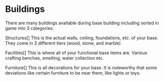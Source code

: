 # Buildings

There are many buildings available during base building including sorted in game into 3 categories:

Structures[]
This is the actual walls, ceiling, foundations, etc. of your base. They come in 3 different tiers (wood, stone, and marble)

Facilities[]
This is where all of your functional base items are. Various crafting benches, smelting, water collection etc.

Furniture[]
This is all decorations for your base. It is noteworthy that some deviations like certain furniture to be near them, like lights or toys.
